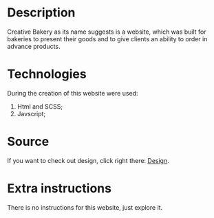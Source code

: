 # Description
Creative Bakery as its name suggests is a website, which was built for bakeries to present their goods and to give clients an ability to order in advance products.

# Technologies
During the creation of this website were used:
1) Html and SCSS;
2) Javscript;

# Source
If you want to check out design, click right there:
[Design](https://www.figma.com/file/dY3izAm0Vspsmra4lQWQIP/Bakerlab-FE-students?node-id=0%3A1).

# Extra instructions
There is no instructions for this website, just explore it.
